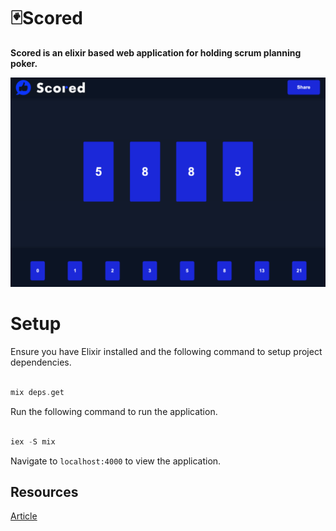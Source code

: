 # 🃏Scored

**Scored is an elixir based web application for holding scrum planning poker.**

<img src="/documentation/main.png" width="800px">

# Setup

Ensure you have Elixir installed and the following command to setup project dependencies.

```elixir

mix deps.get

```

Run the following command to run the application.

```elixir

iex -S mix

```

Navigate to `localhost:4000` to view the application.

## Resources

[Article](https://medium.com/@loganbbres/elixir-websocket-chat-example-c72986ab5778)